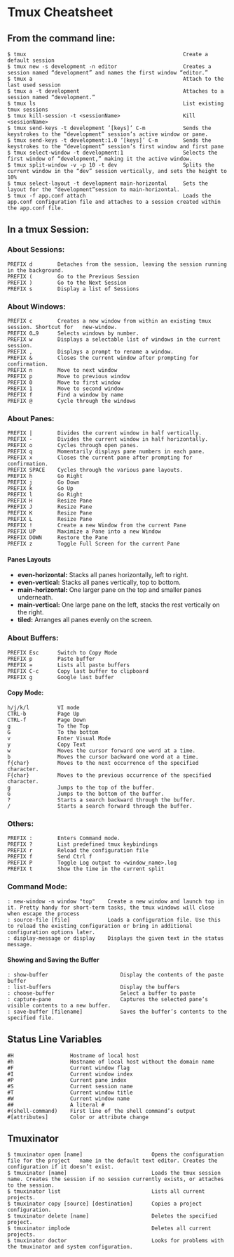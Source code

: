# Tmux Cheatsheet

## From the command line:

    $ tmux                                                  Create a default session
    $ tmux new -s development -n editor                     Creates a session named “development” and names the first window “editor.”
    $ tmux a                                                Attach to the last used session
    $ tmux a -t development                                 Attaches to a session named “development.”
    $ tmux ls                                               List existing tmux sessions
    $ tmux kill-session -t <sessionName>                    Kill <sessionName>
    $ tmux send-keys -t development ’[keys]’ C-m            Sends the keystrokes to the “development” session’s active window or pane.
    $ tmux send-keys -t development:1.0 ’[keys]’ C-m        Sends the keystrokes to the “development” session’s first window and first pane
    $ tmux select-window -t development:1                   Selects the first window of “development,” making it the active window.
    $ tmux split-window -v -p 10 -t dev                     Splits the current window in the “dev” session vertically, and sets the height to 10%
    $ tmux select-layout -t development main-horizontal     Sets the layout for the “development”session to main-horizontal.
    $ tmux -f app.conf attach                               Loads the app.conf configuration file and attaches to a session created within the app.conf file.

## In a tmux Session:

### About Sessions:

    PREFIX d        Detaches from the session, leaving the session running in the background.
    PREFIX (        Go to the Previous Session
    PREFIX )        Go to the Next Session
    PREFIX s        Display a list of Sessions

### About Windows:

    PREFIX c        Creates a new window from within an existing tmux session. Shortcut for   new-window.
    PREFIX 0…9      Selects windows by number.
    PREFIX w        Displays a selectable list of windows in the current session.
    PREFIX ,        Displays a prompt to rename a window.
    PREFIX &        Closes the current window after prompting for confirmation.
    PREFIX n        Move to next window
    PREFIX p        Move to previous window
    PREFIX 0        Move to first window
    PREFIX 1        Move to second window
    PREFIX f        Find a window by name
    PREFIX @        Cycle through the windows

### About Panes:

    PREFIX |        Divides the current window in half vertically.
    PREFIX -        Divides the current window in half horizontally.
    PREFIX o        Cycles through open panes.
    PREFIX q        Momentarily displays pane numbers in each pane.
    PREFIX x        Closes the current pane after prompting for confirmation.
    PREFIX SPACE    Cycles through the various pane layouts.
    PREFIX h        Go Right
    PREFIX j        Go Down
    PREFIX k        Go Up
    PREFIX l        Go Right
    PREFIX H        Resize Pane 
    PREFIX J        Resize Pane 
    PREFIX K        Resize Pane 
    PREFIX L        Resize Pane 
    PREFIX !        Create a new Window from the current Pane
    PREFIX UP       Maximize a Pane into a new Window
    PREFIX DOWN     Restore the Pane
    PREFIX z        Toggle Full Screen for the current Pane

#### Panes Layouts

* __even-horizontal:__ Stacks all panes horizontally, left to right.
* __even-vertical:__   Stacks all panes vertically, top to bottom.
* __main-horizontal:__ One larger pane on the top and smaller panes underneath.
* __main-vertical:__   One large pane on the left, stacks the rest vertically on the right.
* __tiled:__           Arranges all panes evenly on the screen.

### About Buffers:

    PREFIX Esc      Switch to Copy Mode
    PREFIX p        Paste buffer
    PREFIX =        Lists all paste buffers
    PREFIX C-c      Copy last buffer to clipboard
    PREFIX g        Google last buffer

#### Copy Mode:

    h/j/k/l         VI mode
    CTRL-b          Page Up
    CTRL-f          Page Down
    g               To the Top
    G               To the bottom
    v               Enter Visual Mode
    y               Copy Text
    w               Moves the cursor forward one word at a time.
    b               Moves the cursor backward one word at a time.
    f{char}         Moves to the next occurrence of the specified character.
    F{char}         Moves to the previous occurrence of the specified character.
    g               Jumps to the top of the buffer.
    G               Jumps to the bottom of the buffer.
    ?               Starts a search backward through the buffer.
    /               Starts a search forward through the buffer.

### Others:

    PREFIX :        Enters Command mode.
    PREFIX ?        List predefined tmux keybindings
    PREFIX r        Reload the configuration file
    PREFIX f        Send Ctrl f
    PREFIX P        Toggle Log output to <window_name>.log
    PREFIX t        Show the time in the current split

### Command Mode:

    : new-window -n window "top"    Create a new window and launch top in it. Pretty handy for short-term tasks, the tmux windows will close when escape the process
    : source-file [file]            Loads a configuration file. Use this to reload the existing configuration or bring in additional configuration options later.
    : display-message or display    Displays the given text in the status message.

#### Showing and Saving the Buffer

    : show-buffer                       Display the contents of the paste buffer
    : list-buffers                      Display the buffers
    : choose-buffer                     Select a buffer to paste
    : capture-pane                      Captures the selected pane’s visible contents to a new buffer.
    : save-buffer [filename]            Saves the buffer’s contents to the specified file.

## Status Line Variables

    #H                  Hostname of local host
    #h                  Hostname of local host without the domain name
    #F                  Current window flag
    #I                  Current window index
    #P                  Current pane index
    #S                  Current session name
    #T                  Current window title
    #W                  Current window name
    ##                  A literal #
    #(shell-command)    First line of the shell command’s output
    #[attributes]       Color or attribute change

## Tmuxinator

    $ tmuxinator open [name]                      Opens the configuration file for the project   name in the default text editor. Creates the configuration if it doesn’t exist.
    $ tmuxinator [name]                           Loads the tmux session name. Creates the session if no session currently exists, or attaches to the session.
    $ tmuxinator list                             Lists all current projects.
    $ tmuxinator copy [source] [destination]      Copies a project configuration.
    $ tmuxinator delete [name]                    Deletes the specified project.
    $ tmuxinator implode                          Deletes all current projects.
    $ tmuxinator doctor                           Looks for problems with the tmuxinator and system configuration.
